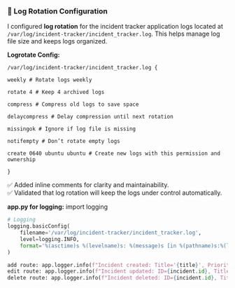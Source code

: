 ### 📁 Log Rotation Configuration

I configured **log rotation** for the incident tracker application logs located at `/var/log/incident-tracker/incident_tracker.log`. This helps manage log file size and keeps logs organized.

**Logrotate Config:**

    /var/log/incident-tracker/incident_tracker.log { 

    weekly # Rotate logs weekly 
    
    rotate 4 # Keep 4 archived logs 
    
    compress # Compress old logs to save space 
    
    delaycompress # Delay compression until next rotation 
    
    missingok # Ignore if log file is missing 
    
    notifempty # Don’t rotate empty logs 
    
    create 0640 ubuntu ubuntu # Create new logs with this permission and ownership
    
    }


✅ Added inline comments for clarity and maintainability.  
✅ Validated that log rotation will keep the logs under control automatically.

**app.py for logging:**
import logging
```python
# Logging
logging.basicConfig(
    filename='/var/log/incident-tracker/incident_tracker.log',
    level=logging.INFO,
    format='%(asctime)s %(levelname)s: %(message)s [in %(pathname)s:%(lineno)d]'
)

add route: app.logger.info(f"Incident created: Title='{title}', Priority={priority}")
edit route: app.logger.info(f"Incident updated: ID={incident.id}, Title='{incident.title}', Priority={incident.priority}")
delete route: app.logger.info(f"Incident deleted: ID={incident.id}, Title='{incident.title}'")
```

